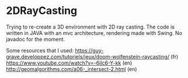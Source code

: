 # 2DRayCasting

Trying to re-create a 3D environment with 2D ray casting.
The code is written in JAVA with an mvc architecture, rendering made with Swing.
No javadoc for the moment.

Some resources that I used:
https://guy-grave.developpez.com/tutoriels/jeux/doom-wolfenstein-raycasting/ (fr)
https://www.youtube.com/watch?v=-6iIc6-Y-kk (en)
http://geomalgorithms.com/a06-_intersect-2.html (en)
